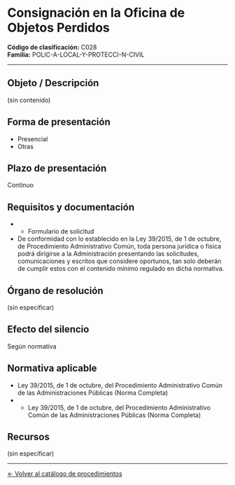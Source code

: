# Consignación en la Oficina de Objetos Perdidos

**Código de clasificación:** C028  
**Familia:** POLIC-A-LOCAL-Y-PROTECCI-N-CIVIL

---

## Objeto / Descripción

(sin contenido)

## Forma de presentación

- Presencial
- Otras

## Plazo de presentación

Continuo

## Requisitos y documentación

- - Formulario de solicitud
- De conformidad con lo establecido en la Ley 39/2015, de 1 de octubre, de Procedimiento Administrativo Común, toda persona jurídica o física podrá dirigirse a la Administración presentando las solicitudes, comunicaciones y escritos que considere oportunos, tan solo deberán de cumplir estos con el contenido mínimo regulado en dicha normativa.

## Órgano de resolución

(sin especificar)

## Efecto del silencio

Según normativa

## Normativa aplicable

- Ley 39/2015, de 1 de octubre, del Procedimiento Administrativo Común de las Administraciones Públicas (Norma Completa)
- - Ley 39/2015, de 1 de octubre, del Procedimiento Administrativo Común de las Administraciones Públicas (Norma Completa)

## Recursos

(sin especificar)

---

[← Volver al catálogo de procedimientos](../procedimientos.md)
